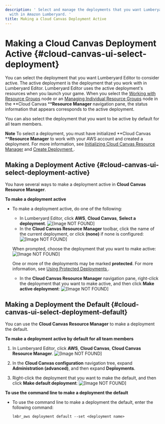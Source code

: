```yaml
---
description: ' Select and manage the deployments that you want Lumberyard Editor to work
  with in Amazon Lumberyard. '
title: Making a Cloud Canvas Deployment Active
---
```

# Making a Cloud Canvas Deployment Active {#cloud-canvas-ui-select-deployment}

You can select the deployment that you want Lumberyard Editor to consider active\. The active deployment is the deployment that you work with in Lumberyard Editor\. Lumberyard Editor uses the active deployment's resources when you launch your game\. When you select the [Working with Resource Groups](/docs/userguide/gems/cloud-canvas/ui-rm-resource-groups.md) node or an [Managing Individual Resource Groups](/docs/userguide/gems/cloud-canvas/ui-rm-resource-groups#cloud-canvas-ui-rm-individual-resource-group) node in the **Cloud Canvas ****Resource Manager** navigation pane, the status information that appears corresponds to the active deployment\.

You can also select the deployment that you want to be active by default for all team members\.

**Note**
To select a deployment, you must have initialized **Cloud Canvas ****Resource Manager** to work with your AWS account and created a deployment\. For more information, see [Initializing Cloud Canvas Resource Manager](/docs/userguide/gems/cloud-canvas/ui-rm-initialize.md) and [Create Deployment ](/docs/userguide/gems/cloud-canvas/ui-rm-deployments#cloud-canvas-ui-rm-create-deployment)\.

## Making a Deployment Active {#cloud-canvas-ui-select-deployment-active}

You have several ways to make a deployment active in **Cloud Canvas Resource Manager**\.

**To make a deployment active**
+ To make a deployment active, do one of the following:
  +  In Lumberyard Editor, click **AWS**, **Cloud Canvas**, **Select a deployment**\.
![\[Image NOT FOUND\]](/images/userguide/cloud_canvas/cloud-canvas-ui-select-deployment.png)
  +  In the **Cloud Canvas Resource Manager** toolbar, click the name of the current deployment, or click **\(none\)** if none is configured:
![\[Image NOT FOUND\]](/images/userguide/cloud_canvas/cloud-canvas-ui-rm-current-deployment-none.png)

    When prompted, choose the deployment that you want to make active:
![\[Image NOT FOUND\]](/images/userguide/cloud_canvas/cloud-canvas-ui-rm-select-deployment-dev.png)

    One or more of the deployments may be marked **protected**\. For more information, see [Using Protected Deployments ](/docs/userguide/gems/cloud-canvas/protected-deployments.md)\.
  + In the **Cloud Canvas Resource Manager** navigation pane, right\-click the deployment that you want to make active, and then click **Make active deployment**:
![\[Image NOT FOUND\]](/images/userguide/cloud_canvas/cloud-canvas-ui-select-deployment-rm-active.png)

## Making a Deployment the Default {#cloud-canvas-ui-select-deployment-default}

You can use the **Cloud Canvas Resource Manager** to make a deployment the default\.

**To make a deployment active by default for all team members**

1.  In Lumberyard Editor, click **AWS**, **Cloud Canvas**, **Cloud Canvas Resource Manager**\.
![\[Image NOT FOUND\]](/images/userguide/cloud_canvas/cloud-canvas-ui-rm-open.png)

1.  In the **Cloud Canvas configuration** navigation tree, expand **Administration \(advanced\)**, and then expand **Deployments**\.

1. Right\-click the deployment that you want to make the default, and then click **Make default deployment**:
![\[Image NOT FOUND\]](/images/userguide/cloud_canvas/cloud-canvas-ui-select-deployment-rm-default.png)

**To use the command line to make a deployment the default**
+ To use the command line to make a deployment the default, enter the following command:

  ```
  lmbr_aws deployment default --set <deployment name>
  ```